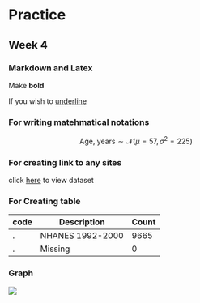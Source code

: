 



# Practice 
## Week 4
### Markdown and Latex

Make **bold**

If you wish to <u>underline</u>

### For writing matehmatical notations
$$\text{Age, years} \sim \mathcal{N}(\mu=57,\,\sigma^{2}=225)$$ 

### For creating link to any sites
click [here](https://raw.githubusercontent.com/jhustata/livre/main/transplants.txt) to view dataset


### For Creating table

|code| Description| Count|
|--|--|--|
|.|NHANES 1992-2000| 9665|
| .| Missing|0|

### Graph
![](filename.png)

###



